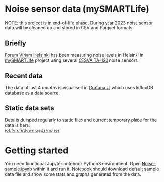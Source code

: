 # Noise sensor data (mySMARTLife)

NOTE: this project is in end-of-life phase. 
During year 2023 noise sensor data will be cleaned up and stored in CSV and Parquet formats.

## Briefly

[Forum Virium Helsinki](https://forumvirium.fi/) has been measuring noise levels
in Helsinki in [mySMARTLife](https://www.mysmartlife.eu/mysmartlife/) 
project using several
[CESVA TA-120](https://www.cesva.com/en/products/sensors-terminals/TA120/) noise sensors.

## Recent data

The data of last 4 months is visualised in 
[Grafana UI](https://iot.fvh.fi/grafana/d/mnWQ_DOiz/melumittarit-noise-sensors?orgId=6&refresh=30s)
which uses InfluxDB database as a data source.

## Static data sets

Data is dumped regularly to static files and current temporary place for the data is here:  
[iot.fvh.fi/downloads/noise/](https://iot.fvh.fi/downloads/noise/)

# Getting started

You need functional Jupyter notebook Python3 environment. 
Open [Noise-sample.ipynb](Noise-sample.ipynb) within it and run it. 
Notebook should download default sample data file and show some stats
and graphs generated from the data.
